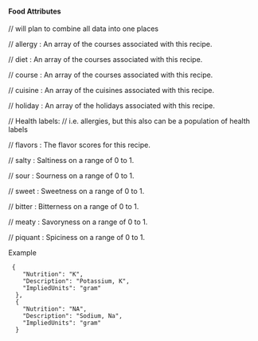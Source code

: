 #### Food Attributes

// will plan to combine all data into one places

// allergy : An array of the courses associated with this recipe.

// diet : An array of the courses associated with this recipe.

// course : An array of the courses associated with this recipe.

// cuisine : An array of the cuisines associated with this recipe.

// holiday : An array of the holidays associated with this recipe.

// Health labels: // i.e. allergies, but this also can be a population of health labels

// flavors : The flavor scores for this recipe.

// salty : Saltiness on a range of 0 to 1.

// sour : Sourness on a range of 0 to 1.

// sweet : Sweetness on a range of 0 to 1.

// bitter : Bitterness on a range of 0 to 1.

// meaty : Savoryness on a range of 0 to 1.

// piquant : Spiciness on a range of 0 to 1.

Example

```
 {
    "Nutrition": "K",
    "Description": "Potassium, K",
    "ImpliedUnits": "gram"
  },
  {
    "Nutrition": "NA",
    "Description": "Sodium, Na",
    "ImpliedUnits": "gram"
  }
```
